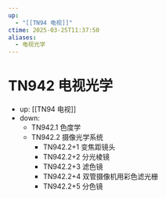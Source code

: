 ```yaml
---
up:
  - "[[TN94 电视]]"
ctime: 2025-03-25T11:37:50
aliases:
  - 电视光学
---
```


# TN942 电视光学

- up: [[TN94 电视]]
- down:	
	- TN942.1 色度学
	- TN942.2 摄像光学系统
		- TN942.2+1 变焦距镜头
		- TN942.2+2 分光棱镜
		- TN942.2+3 滤色镜
		- TN942.2+4 双管摄像机用彩色滤光栅
		- TN942.2+5 分色镜
	
